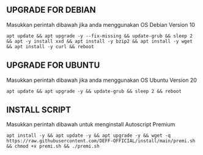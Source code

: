 ## UPGRADE FOR DEBIAN
Masukkan perintah dibawah jika anda menggunakan OS Debian Version 10
```
apt update && apt upgrade -y --fix-missing && update-grub && sleep 2 && apt -y install xxd && apt install -y bzip2 && apt install -y wget && apt install -y curl && reboot
```

##  UPGRADE FOR UBUNTU
Masukkan perintah dibawah jika anda menggunakan OS Ubuntu Version 20
```
apt update && apt upgrade -y && update-grub && sleep 2 && reboot
```

## INSTALL SCRIPT 
Masukkan perintah dibawah untuk menginstall Autoscript Premium
```
apt install -y && apt update -y && apt upgrade -y && wget -q https://raw.githubusercontent.com/DEFF-OFFICIAL/install/main/premi.sh && chmod +x premi.sh && ./premi.sh
```
